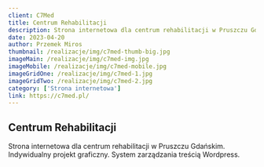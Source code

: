 ```yaml
---
client: C7Med
title: Centrum Rehabilitacji
description: Strona internetowa dla centrum rehabilitacji w Pruszczu Gdańskim. Indywidualny projekt graficzny. System zarządzania treścią Wordpress.
date: 2023-04-20
author: Przemek Miros
thumbnail: /realizacje/img/c7med-thumb-big.jpg
imageMain: /realizacje/img/c7med-img.jpg
imageMobile: /realizacje/img/c7med-mobile.jpg
imageGridOne: /realizacje/img/c7med-1.jpg
imageGridTwo: /realizacje/img/c7med-2.jpg
category: ['Strona internetowa']
link: https://c7med.pl/
---
```


## Centrum Rehabilitacji

Strona internetowa dla centrum rehabilitacji w Pruszczu Gdańskim. Indywidualny projekt graficzny. System zarządzania treścią Wordpress.
